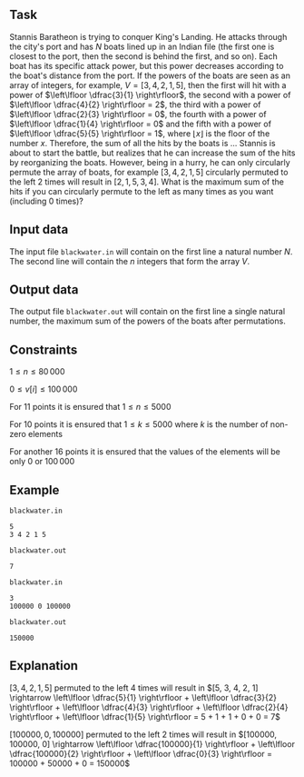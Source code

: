 ## Task

Stannis Baratheon is trying to conquer King's Landing. He attacks through the city's port and has $N$ boats lined up in an Indian file (the first one is closest to the port, then the second is behind the first, and so on). Each boat has its specific attack power, but this power decreases according to the boat's distance from the port. If the powers of the boats are seen as an array of integers, for example, $V = [3, 4, 2, 1, 5]$, then the first will hit with a power of $\left\lfloor \dfrac{3}{1} \right\rfloor$, the second with a power of $\left\lfloor \dfrac{4}{2} \right\rfloor = 2$, the third with a power of $\left\lfloor \dfrac{2}{3} \right\rfloor = 0$, the fourth with a power of $\left\lfloor \dfrac{1}{4} \right\rfloor = 0$ and the fifth with a power of $\left\lfloor \dfrac{5}{5} \right\rfloor = 1$, where $\left\lfloor x \right\rfloor$ is the floor of the number $x$. Therefore, the sum of all the hits by the boats is $\dots$ Stannis is about to start the battle, but realizes that he can increase the sum of the hits by reorganizing the boats. However, being in a hurry, he can only circularly permute the array of boats, for example $[3, 4, 2, 1, 5]$ circularly permuted to the left 2 times will result in $[2, 1, 5, 3, 4]$. What is the maximum sum of the hits if you can circularly permute to the left as many times as you want (including 0 times)?

## Input data

The input file `blackwater.in` will contain on the first line a natural number $N$. The second line will contain the $n$ integers that form the array $V$.

## Output data

The output file `blackwater.out` will contain on the first line a single natural number, the maximum sum of the powers of the boats after permutations.

## Constraints

$1 \leq n \leq 80\,000$

$0 \leq v[i] \leq 100\,000$

For 11 points it is ensured that $1 \leq n \leq 5000$

For 10 points it is ensured that $1 \leq k \leq 5000$ where $k$ is the number of non-zero elements

For another 16 points it is ensured that the values of the elements will be only $0$ or $100\,000$

## Example

`blackwater.in`

    5
    3 4 2 1 5

`blackwater.out`

    7

`blackwater.in`

    3
    100000 0 100000

`blackwater.out`

    150000

## Explanation

$[3, 4, 2, 1, 5]$ permuted to the left 4 times will result in $[5, 3, 4, 2, 1] \rightarrow \left\lfloor \dfrac{5}{1} \right\rfloor + \left\lfloor \dfrac{3}{2} \right\rfloor + \left\lfloor \dfrac{4}{3} \right\rfloor + \left\lfloor \dfrac{2}{4} \right\rfloor + \left\lfloor \dfrac{1}{5} \right\rfloor = 5 + 1 + 1 + 0 + 0 = 7$

$[100000, 0, 100000]$ permuted to the left 2 times will result in $[100000, 100000, 0] \rightarrow \left\lfloor \dfrac{100000}{1} \right\rfloor + \left\lfloor \dfrac{100000}{2} \right\rfloor + \left\lfloor \dfrac{0}{3} \right\rfloor = 100000 + 50000 + 0 = 150000$